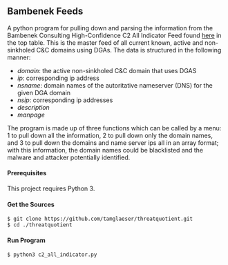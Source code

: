 ## Bambenek Feeds

A python program for pulling down and parsing the information from the Bambenek Consulting High-Confidence C2 All Indicator Feed found 
[here](https://osint.bambenekconsulting.com/feeds/) in the top table. This is the master feed of all current known, active and non-sinkholed C&C domains using DGAs.
The data is structured in the following manner:
- *domain*: the active non-sinkholed C&C domain that uses DGAS
- *ip*: corresponding ip address
- *nsname*: domain names of the autoritative nameserver (DNS) for the given DGA domain
- *nsip*: corresponding ip addresses
- *description*
- *manpage*

The program is made up of three functions which can be called by a menu: 1 to pull down all the information, 2 to pull down only the domain names, and 3 to pull down the domains and name server ips all in an array format; with this information, the domain names could be blacklisted and the malware and attacker potentially identified.

#### Prerequisites

This project requires Python 3.

#### Get the Sources

```
$ git clone https://github.com/tamglaeser/threatquotient.git
$ cd ./threatquotient
```

#### Run Program 
```
$ python3 c2_all_indicator.py
``` 

